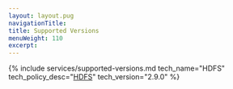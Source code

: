 ```yaml
---
layout: layout.pug
navigationTitle:
title: Supported Versions
menuWeight: 110
excerpt:
---
```


{% include services/supported-versions.md
    tech_name="HDFS"
    tech_policy_desc="[HDFS](http://hadoop.apache.org/releases.html)"
    tech_version="2.9.0" %}
